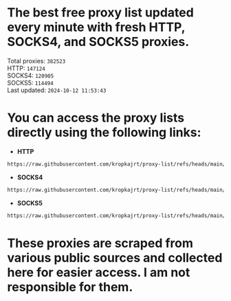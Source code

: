 # The best free proxy list updated every minute with fresh HTTP, SOCKS4, and SOCKS5 proxies.

Total proxies: `382523`  
HTTP: `147124`  
SOCKS4: `120905`  
SOCKS5: `114494`  
Last updated: `2024-10-12 11:53:43`  

# You can access the proxy lists directly using the following links:

- **HTTP**

```bash
https://raw.githubusercontent.com/kropkajrt/proxy-list/refs/heads/main/http.txt
```

- **SOCKS4**

```bash
https://raw.githubusercontent.com/kropkajrt/proxy-list/refs/heads/main/socks4.txt
```

- **SOCKS5**

```bash
https://raw.githubusercontent.com/kropkajrt/proxy-list/refs/heads/main/socks5.txt
```

# These proxies are scraped from various public sources and collected here for easier access. I am not responsible for them.